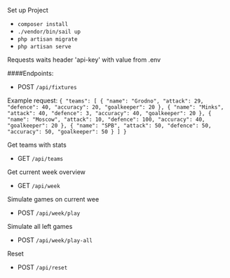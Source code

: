 Set up Project
- `composer install`
- `./vendor/bin/sail up`
- `php artisan migrate `
- `php artisan serve`

Requests waits header 'api-key' with value from .env

####Endpoints: 
- POST `/api/fixtures`

Example request:
`{
 	"teams": [
 		{
 			"name": "Grodno",
 			"attack": 29,
 			"defence": 40,
 			"accuracy": 20,
 			"goalkeeper": 20
 		},
 		{
 			"name": "Minks",
 			"attack": 40,
 			"defence": 3,
 			"accuracy": 40,
 			"goalkeeper": 20
 		},
 		{
 			"name": "Moscow",
 			"attack": 10,
 			"defence": 100,
 			"accuracy": 40,
 			"goalkeeper": 20
 		},
 		{
 			"name": "SPB",
 			"attack": 50,
 			"defence": 50,
 			"accuracy": 50,
 			"goalkeeper": 50
 		}
 	]
 }`
 
 Get teams with stats
 - GET `/api/teams`
 
 Get current week overview
 - GET `/api/week`
 
 Simulate games on current wee
 - POST `/api/week/play`
 
 Simulate all left games
 - POST `/api/week/play-all`
 
 
 Reset
 - POST `/api/reset`
 
 
 

